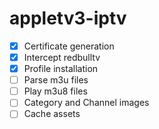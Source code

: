# appletv3-iptv

- [x] Certificate generation
- [x] Intercept redbulltv
- [x] Profile installation
- [ ] Parse m3u files
- [ ] Play m3u8 files
- [ ] Category and Channel images
- [ ] Cache assets
